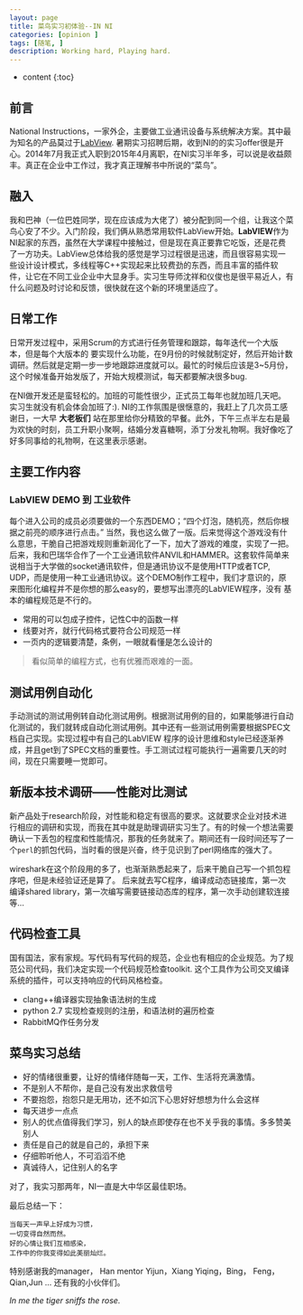 ```yaml
---
layout: page
title: 菜鸟实习初体验--IN NI
categories: [opinion ]
tags: [随笔, ]
description: Working hard, Playing hard.
---
```

* content
{:toc} 

## 前言
National Instructions，一家外企，主要做工业通讯设备与系统解决方案。其中最为知名的产品莫过于[LabView](https://www.ni.com/zh-cn/shop/labview.html). 暑期实习招聘后期，收到NI的的实习offer很是开心。2014年7月我正式入职到2015年4月离职，在NI实习半年多，可以说是收益颇丰。真正在企业中工作过，我才真正理解书中所说的“菜鸟”。

## 融入

我和巴神（一位巴姓同学，现在应该成为大佬了）被分配到同一个组，让我这个菜鸟心安了不少。入门阶段，我们俩从熟悉常用软件LabView开始。**LabVIEW**作为NI起家的东西，虽然在大学课程中接触过，但是现在真正要靠它吃饭，还是花费了一方功夫。LabView总体给我的感觉是学习过程很是迅速，而且很容易实现一些设计设计模式，多线程等C++实现起来比较费劲的东西，而且丰富的插件软件，让它在不同工业企业中大显身手。实习生导师沈祥和仪俊也是很平易近人，有什么问题及时讨论和反馈，很快就在这个新的环境里适应了。

## 日常工作

日常开发过程中，采用Scrum的方式进行任务管理和跟踪，每年迭代一个大版本，但是每个大版本的
要实现什么功能，在9月份的时候就制定好，然后开始计数调研。然后就是定期一步一步地跟踪进度就可以。最忙的时候后应该是3~5月份，这个时候准备开始发版了，开始大规模测试，每天都要解决很多bug.

在NI做开发还是蛮轻松的。加班的可能性很少，正式员工每年也就加班几天吧。实习生就没有机会体会加班了:). NI的工作氛围是很惬意的，我赶上了几次员工感谢日，一大早 **大老板们** 站在那里给你分精致的早餐。此外，下午三点半左右是最为欢快的时刻，员工升职小聚啊，结婚分发喜糖啊，添丁分发礼物啊。我好像吃了好多同事给的礼物啊，在这里表示感谢。

## 主要工作内容

### LabVIEW DEMO 到 工业软件

每个进入公司的成员必须要做的一个东西DEMO；“四个灯泡，随机亮，然后你根据之前亮的顺序进行点击。” 当然，我也这么做了一版。后来觉得这个游戏没有什么意思，干脆自己把游戏规则重新润化了一下，加大了游戏的难度，实现了一把。后来，我和巴瑞华合作了一个工业通讯软件ANVIL和HAMMER。这套软件简单来说相当于大学做的socket通讯软件，但是通讯协议不是使用HTTP或者TCP, UDP，而是使用一种工业通讯协议。这个DEMO制作工程中，我们才意识的，原来图形化编程并不是你想的那么easy的，要想写出漂亮的LabVIEW程序，没有
基本的编程规范是不行的。

* 常用的可以包成子控件，记性C中的函数一样
* 线要对齐，就行代码格式要符合公司规范一样
* 一页内的逻辑要清楚，条例，一眼就看懂是怎么设计的

> 看似简单的编程方式，也有优雅而艰难的一面。

## 测试用例自动化

手动测试的测试用例转自动化测试用例。根据测试用例的目的，如果能够进行自动化测试的，我们就转成自动化测试用例。其中还有一些测试用例需要根据SPEC文档自己实现。实现过程中有自己的LabVIEW
程序的设计思维和style已经逐渐养成，并且get到了SPEC文档的重要性。手工测试过程可能执行一遍需要几天的时间，现在只需要睡一觉即可。

## 新版本技术调研——性能对比测试

新产品处于research阶段，对性能和稳定有很高的要求。这就要求企业对技术进行相应的调研和实现，而我在其中就是助理调研实习生了。有的时候一个想法需要确认一下丢包的程度和性能情况，那我的任务就来了。期间还有一段时间还写了一个`perl`的抓包代码，当时看的很是兴奋，终于见识到了perl网络库的强大了。

wireshark在这个阶段用的多了，也渐渐熟悉起来了，后来干脆自己写一个抓包程序吧，但是未经验证还是算了。
后来就去写C程序，编译成动态链接库，第一次编译shared library，第一次编写需要链接动态库的程序，第一次手动创建软连接等...

## 代码检查工具

国有国法，家有家规。写代码有写代码的规范，企业也有相应的企业规范。为了规范公司代码，我们决定实现一个代码规范检查toolkit. 这个工具作为公司交叉编译系统的插件，可以支持响应的代码风格检查。
* clang++编译器实现抽象语法树的生成
* python 2.7 实现检查规则的注册，和语法树的遍历检查
* RabbitMQ作任务分发

## 菜鸟实习总结

* 好的情绪很重要，让好的情绪伴随每一天，工作、生活将充满激情。
* 不是别人不帮你，是自己没有发出求救信号
* 不要抱怨，抱怨只是无用功，还不如沉下心思好好想想为什么会这样
* 每天进步一点点
* 别人的优点值得我们学习，别人的缺点即使存在也不关乎我的事情。多多赞美别人
* 责任是自己的就是自己的，承担下来
* 仔细聆听他人，不可滔滔不绝
* 真诚待人，记住别人的名字

对了，我实习那两年，NI一直是大中华区最佳职场。

最后总结一下：


    当每天一声早上好成为习惯，  
    一切变得自然而然。  
    好的心情让我们互相感染，    
    工作中的你我变得如此美丽灿烂。   


特别感谢我的manager， Han
mentor Yijun，Xiang
Yiqing，Bing， Feng， Qian,Jun ...
还有我的小伙伴们。

*In me the tiger sniffs the rose.*

